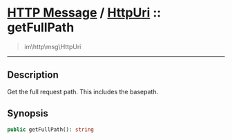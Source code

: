 # [HTTP Message](http.md) / [HttpUri](http-HttpUri.md) :: getFullPath
 > im\http\msg\HttpUri
____

## Description
Get the full request path.
This includes the basepath.

## Synopsis
```php
public getFullPath(): string
```
